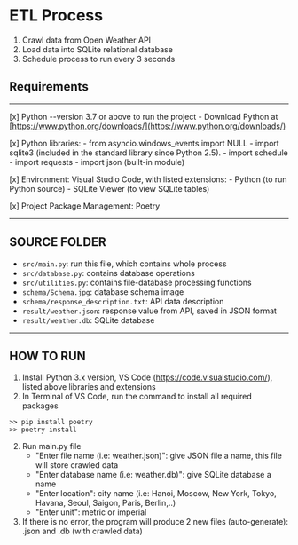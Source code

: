 # ETL Process
1. Crawl data from Open Weather API
2. Load data into SQLite relational database
3. Schedule process to run every 3 seconds

## Requirements
_____________

[x] Python --version 3.7 or above to run the project 
    - Download Python at [https://www.python.org/downloads/](https://www.python.org/downloads/)

[x] Python libraries:
    - from asyncio.windows_events import NULL
    - import sqlite3 (included in the standard library since Python 2.5).
    - import schedule 
    - import requests
    - import json (built-in module)

[x] Environment: Visual Studio Code, with listed extensions:
    - Python (to run Python source)
    - SQLite Viewer (to view SQLite tables)

[x] Project Package Management: Poetry
_____________
## SOURCE FOLDER
- `src/main.py`: run this file, which contains whole process
- `src/database.py`: contains database operations
- `src/utilities.py`: contains file-database processing functions
- `schema/Schema.jpg`: database schema image
- `schema/response_description.txt`: API data description
- `result/weather.json`: response value from API, saved in JSON format
- `result/weather.db`: SQLite database
_____________
## HOW TO RUN
1. Install Python 3.x version, VS Code (https://code.visualstudio.com/), listed above libraries and extensions
2. In Terminal of VS Code, run the command to install all required packages
```
>> pip install poetry
>> poetry install
```
2. Run main.py file
    - "Enter file name (i.e: weather.json)": give JSON file a name, this file will store crawled data
    - "Enter database name (i.e: weather.db)": give SQLite database a name
    - "Enter location": city name (i.e: Hanoi, Moscow, New York, Tokyo, Havana, Seoul, Saigon, Paris, Berlin,..)
    - "Enter unit": metric or imperial
3. If there is no error, the program will produce 2 new files (auto-generate): <name>.json and <name>.db (with crawled data)

